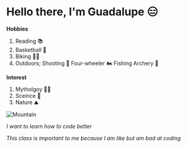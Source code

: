 
# Hello there, I'm Guadalupe 😑

  **Hobbies** 
1. Reading 📚
2. Basketball 🏀
3. Biking 🚴‍♀️
4. Outdoors; Shooting 🔫 Four-wheeler 🏍️ Fishing Archery 🏹

 **Interest**
1. Mytholgoy 🧚🏻
2. Sceince 🧪
4. Nature ⛰️

![Mountain](https://encrypted-tbn0.gstatic.com/images?q=tbn:ANd9GcTek_JJmGXcLoR0Jtrfw7LWK8CYdX9fDd26NO24PgVAj7ilbZLDmA2pfULjFRIN5R8f8dM&usqp=CAU)


*I want to learn how to code better*

*This class is important to me*
*because I am like but am bad at coding*
